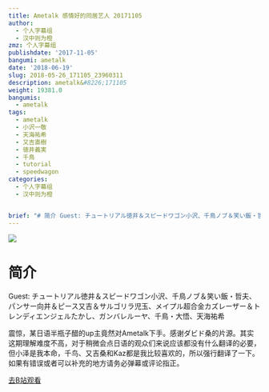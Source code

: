 ```yaml
---
title: Ametalk 感情好的同居艺人 20171105
author:
  - 个人字幕组
  - 汉中则为橙
zmz: 个人字幕组
publishdate: '2017-11-05'
bangumi: ametalk
date: '2018-06-19'
slug: 2018-05-26_171105_23960311
description: ametalk&#8226;171105
weight: 19381.0
bangumis:
  - ametalk
tags:
  - ametalk
  - 小沢一敬
  - 天海祐希
  - 又吉直樹
  - 徳井義実
  - 千鳥
  - tutorial
  - speedwagon
categories:
  - 个人字幕组
  - 汉中则为橙


brief: "# 简介 Guest: チュートリアル徳井＆スピードワゴン小沢、千鳥ノブ＆笑い飯・哲夫、パンサー向井＆ピース又吉＆サルゴリラ児玉、メイプル超合金カズレーザー＆トレンディエンジェルたかし、ガンバレルーヤ、千鳥・大悟、天海祐希 震惊，某日语半瓶子醋的up主竟然对Ametalk下手。感谢ダビド桑的片源。其实这期理解难度不高，对于稍微会点日语的观众们来说应该都没有什么翻译的必要，但小泽是我本命，千鸟、又吉桑和Kaz都是我比较喜欢的，所以强行翻译了一下。如果有错误或者可以补充的地方请务必弹幕或评论指正。"
---
```

![](https://i.imgur.com/fhuDMQ7.jpg)
# 简介  
Guest: チュートリアル徳井＆スピードワゴン小沢、千鳥ノブ＆笑い飯・哲夫、パンサー向井＆ピース又吉＆サルゴリラ児玉、メイプル超合金カズレーザー＆トレンディエンジェルたかし、ガンバレルーヤ、千鳥・大悟、天海祐希

震惊，某日语半瓶子醋的up主竟然对Ametalk下手。感谢ダビド桑的片源。其实这期理解难度不高，对于稍微会点日语的观众们来说应该都没有什么翻译的必要，但小泽是我本命，千鸟、又吉桑和Kaz都是我比较喜欢的，所以强行翻译了一下。如果有错误或者可以补充的地方请务必弹幕或评论指正。  

[去B站观看](https://www.bilibili.com/video/av23960311/)
 
